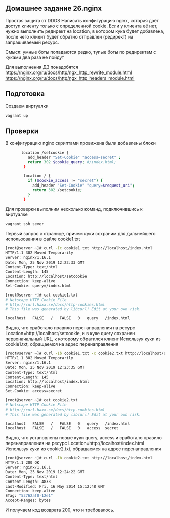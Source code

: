 ## Домашнее задание 26.nginx
Простая защита от DDOS
Написать конфигурацию nginx, которая даёт доступ клиенту только с определенной cookie.
Если у клиента её нет, нужно выполнить редирект на location, в котором кука будет добавлена, после чего клиент будет обратно отправлен (редирект) на запрашиваемый ресурс.

Смысл: умные боты попадаются редко, тупые боты по редиректам с куками два раза не пойдут

Для выполнения ДЗ понадобятся
https://nginx.org/ru/docs/http/ngx_http_rewrite_module.html
https://nginx.org/ru/docs/http/ngx_http_headers_module.html 

## Подготовка
Создаем виртуалки
```bash
vagrant up
```

## Проверки
В конфигурацию nginx скриптами провижена были добавлены блоки
```bash
       location /setcookie {
          add_header "Set-Cookie" "access=secret" ;
          return 302 $cookie_query; #/index.html;
        }
```

```bash
        location / {
          if ($cookie_access != "secret") {
            add_header "Set-Cookie" "query=$request_uri";
            return 302 /setcookie;
          }
        }
```

Для проверки выполним несколько команд, подключившись к виртуалке

```bash
vagrant ssh sever
```

Первый запрос к странице, причем куки сохраним для дальнейшего использования в файле cookie1.txt

```bash
[root@server ~]# curl -Ic cookie1.txt http://localhost/index.html
HTTP/1.1 302 Moved Temporarily
Server: nginx/1.16.1
Date: Mon, 25 Nov 2019 12:22:33 GMT
Content-Type: text/html
Content-Length: 145
Location: http://localhost/setcookie
Connection: keep-alive
Set-Cookie: query=/index.html

[root@server ~]# cat cookie1.txt 
# Netscape HTTP Cookie File
# http://curl.haxx.se/docs/http-cookies.html
# This file was generated by libcurl! Edit at your own risk.

localhost	FALSE	/	FALSE	0	query	/index.html
```

Видно, что сработало правило перенаправления на ресурс Location=http://localhost/setcookie, и в куке query сохранен первоначальный URL, к которому обратился клиент 
Используя куки из cookie1.txt, обращаемся на адрес перенаправления

```bash
[root@server ~]# curl -Ib cookie1.txt -c cookie2.txt http://localhost/setcookie
HTTP/1.1 302 Moved Temporarily
Server: nginx/1.16.1
Date: Mon, 25 Nov 2019 12:23:35 GMT
Content-Type: text/html
Content-Length: 145
Location: http://localhost/index.html
Connection: keep-alive
Set-Cookie: access=secret

[root@server ~]# cat cookie2.txt 
# Netscape HTTP Cookie File
# http://curl.haxx.se/docs/http-cookies.html
# This file was generated by libcurl! Edit at your own risk.

localhost	FALSE	/	FALSE	0	query	/index.html
localhost	FALSE	/	FALSE	0	access	secret
```

Видно, что установлены новые куки query, access и сработало правило перенаправления на ресурс Location=http://localhost/index.html
Используя куки из cookie2.txt, обращаемся на адрес перенаправления


```bash
[root@server ~]# curl -Ib cookie2.txt http://localhost/index.html
HTTP/1.1 200 OK
Server: nginx/1.16.1
Date: Mon, 25 Nov 2019 12:24:22 GMT
Content-Type: text/html
Content-Length: 4833
Last-Modified: Fri, 16 May 2014 15:12:48 GMT
Connection: keep-alive
ETag: "53762af0-12e1"
Accept-Ranges: bytes
```

И получаем код возврата 200, что и требовалось.
